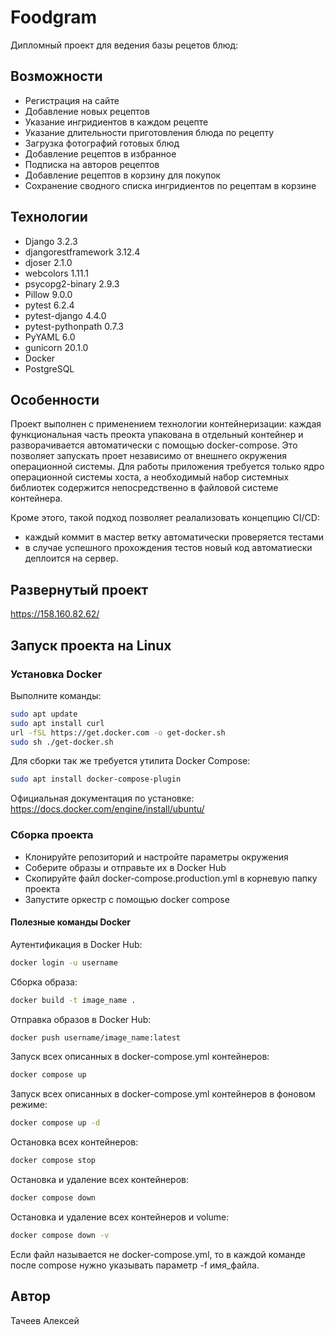 # Foodgram

Дипломный проект для ведения базы рецетов блюд:

## Возможности
- Регистрация на сайте
- Добавление новых рецептов
- Указание ингридиентов в каждом рецепте
- Указание длительности приготовления блюда по рецепту
- Загрузка фотографий готовых блюд
- Добавление рецептов в избранное
- Подписка на авторов рецептов
- Добавление рецептов в корзину для покупок
- Сохранение сводного списка ингридиентов по рецептам в корзине

## Технологии
- Django 3.2.3
- djangorestframework 3.12.4
- djoser 2.1.0
- webcolors 1.11.1
- psycopg2-binary 2.9.3
- Pillow 9.0.0
- pytest 6.2.4
- pytest-django 4.4.0
- pytest-pythonpath 0.7.3
- PyYAML 6.0
- gunicorn 20.1.0
- Docker
- PostgreSQL

## Особенности
Проект выполнен с применением технологии контейнеризации: каждая функциональная часть преокта упакована в отдельный контейнер и разворачивается автоматически с помощью docker-compose.
Это позволяет запускать проет независимо от внешнего окружения операционной системы. Для работы приложения требуется только ядро операционной системы хоста, а необходимый набор системных библиотек содержится непосредственно в файловой системе контейнера.

Кроме этого, такой подход позволяет реалализовать концепцию CI/CD:
- каждый коммит в мастер ветку автоматически проверяется тестами
- в случае успешного прохождения тестов новый код автоматиески деплоится на сервер.

## Развернутый проект
https://158.160.82.62/

## Запуск проекта на Linux
### Установка Docker
Выполните команды:
```sh
sudo apt update
sudo apt install curl
url -fSL https://get.docker.com -o get-docker.sh 
sudo sh ./get-docker.sh
```
Для сборки так же требуется утилита Docker Compose:
```sh
sudo apt install docker-compose-plugin 
```
Официальная документация по установке: https://docs.docker.com/engine/install/ubuntu/

### Сборка проекта
- Клонируйте репозиторий и настройте параметры окружения
- Соберите образы и отправьте их в Docker Hub
- Скопируйте файл docker-compose.production.yml в корневую папку проекта
- Запустите оркестр с помощью docker compose

#### Полезные команды Docker
Аутентификация в Docker Hub:
```sh
docker login -u username 
```
Сборка образа:
```sh
docker build -t image_name . 
```
Отправка образов в Docker Hub:
```sh
docker push username/image_name:latest
```
Запуск всех описанных в docker-compose.yml контейнеров:
```sh
docker compose up
```
Запуск всех описанных в docker-compose.yml контейнеров в фоновом режиме:
```sh
docker compose up -d
```
Остановка всех контейнеров:
```sh
docker compose stop
```
Остановка и удаление всех контейнеров:
```sh
docker compose down
```
Остановка и удаление всех контейнеров и volume:
```sh
docker compose down -v
```
Если файл называется не docker-compose.yml, то в каждой команде после compose нужно
указывать параметр -f имя_файла.


## Автор

Тачеев Алексей
